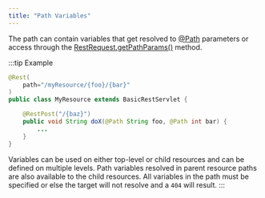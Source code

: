 ```yaml
---
title: "Path Variables"
---
```


The path can contain variables that get resolved to [@Path]({{API_DOCS}}/org/apache/juneau/http/annotation/Path.html) parameters or access through the [RestRequest.getPathParams()]({{API_DOCS}}/org/apache/juneau/rest/RestRequest.html#getPathParams()) method.

:::tip Example
```java
@Rest(
    path="/myResource/{foo}/{bar}"
)
public class MyResource extends BasicRestServlet {

    @RestPost("/{baz}")
    public void String doX(@Path String foo, @Path int bar) {
        ...
    }
}
```

Variables can be used on either top-level or child resources and can be defined on multiple levels.
Path variables resolved in parent resource paths are also available to the child resources.
All variables in the path must be specified or else the target will not resolve and a `404` will result.
:::
